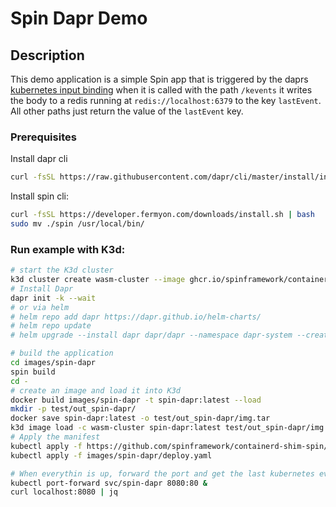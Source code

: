 # Spin Dapr Demo

## Description
This demo application is a simple Spin app that is triggered by the daprs [kubernetes input binding](https://docs.dapr.io/reference/components-reference/supported-bindings/kubernetes-binding/) when it is called with the path `/kevents` it writes the body to a redis running at `redis://localhost:6379` to the key `lastEvent`. All other paths just return the value of the `lastEvent` key.

### Prerequisites
Install dapr cli
```sh
curl -fsSL https://raw.githubusercontent.com/dapr/cli/master/install/install.sh | bash
```

Install spin cli:
```sh
curl -fsSL https://developer.fermyon.com/downloads/install.sh | bash
sudo mv ./spin /usr/local/bin/
```

### Run example with K3d:
```sh
# start the K3d cluster
k3d cluster create wasm-cluster --image ghcr.io/spinframework/containerd-shim-spin/k3d:v0.21.0 -p "8081:80@loadbalancer"
# Install Dapr
dapr init -k --wait
# or via helm
# helm repo add dapr https://dapr.github.io/helm-charts/
# helm repo update
# helm upgrade --install dapr dapr/dapr --namespace dapr-system --create-namespace --wait

# build the application
cd images/spin-dapr
spin build
cd -
# create an image and load it into K3d
docker build images/spin-dapr -t spin-dapr:latest --load
mkdir -p test/out_spin-dapr/
docker save spin-dapr:latest -o test/out_spin-dapr/img.tar
k3d image load -c wasm-cluster spin-dapr:latest test/out_spin-dapr/img.tar 
# Apply the manifest
kubectl apply -f https://github.com/spinframework/containerd-shim-spin/raw/main/deployments/workloads/runtime.yaml
kubectl apply -f images/spin-dapr/deploy.yaml

# When everythin is up, forward the port and get the last kubernetes event
kubectl port-forward svc/spin-dapr 8080:80 &
curl localhost:8080 | jq
```